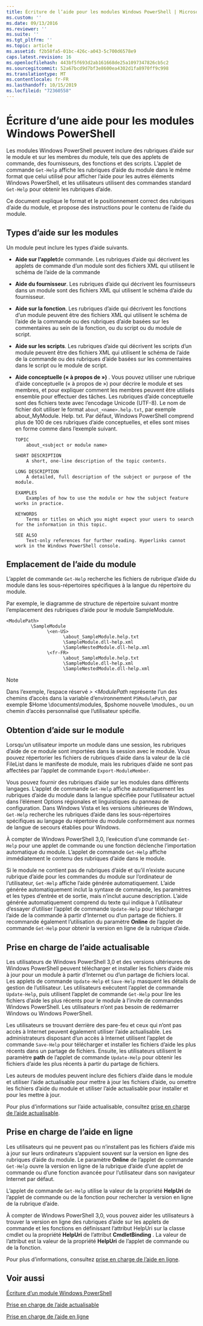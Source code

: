 ```yaml
---
title: Écriture de l’aide pour les modules Windows PowerShell | Microsoft Docs
ms.custom: ''
ms.date: 09/13/2016
ms.reviewer: ''
ms.suite: ''
ms.tgt_pltfrm: ''
ms.topic: article
ms.assetid: f2b58fa5-01bc-426c-a043-5c700d6578e9
caps.latest.revision: 16
ms.openlocfilehash: 443bf5f693d2ab161668de25a1097347826cb5c2
ms.sourcegitcommit: 52a67bcd9d7bf3e8600ea4302d1fa8970ff9c998
ms.translationtype: MT
ms.contentlocale: fr-FR
ms.lasthandoff: 10/15/2019
ms.locfileid: "72360558"
---
```

# <a name="writing-help-for-windows-powershell-modules"></a>Écriture d’une aide pour les modules Windows PowerShell

Les modules Windows PowerShell peuvent inclure des rubriques d’aide sur le module et sur les membres du module, tels que des applets de commande, des fournisseurs, des fonctions et des scripts. L’applet de commande `Get-Help` affiche les rubriques d’aide du module dans le même format que celui utilisé pour afficher l’aide pour les autres éléments Windows PowerShell, et les utilisateurs utilisent des commandes standard `Get-Help` pour obtenir les rubriques d’aide.

Ce document explique le format et le positionnement correct des rubriques d’aide du module, et propose des instructions pour le contenu de l’aide du module.

## <a name="types-of-module-help"></a>Types d’aide sur les modules

Un module peut inclure les types d’aide suivants.

- **Aide sur l’applet**de commande. Les rubriques d’aide qui décrivent les applets de commande d’un module sont des fichiers XML qui utilisent le schéma de l’aide de la commande

- **Aide du fournisseur**. Les rubriques d’aide qui décrivent les fournisseurs dans un module sont des fichiers XML qui utilisent le schéma d’aide du fournisseur.

- **Aide sur la fonction**. Les rubriques d’aide qui décrivent les fonctions d’un module peuvent être des fichiers XML qui utilisent le schéma de l’aide de la commande ou des rubriques d’aide basées sur les commentaires au sein de la fonction, ou du script ou du module de script.

- **Aide sur les scripts**. Les rubriques d’aide qui décrivent les scripts d’un module peuvent être des fichiers XML qui utilisent le schéma de l’aide de la commande ou des rubriques d’aide basées sur les commentaires dans le script ou le module de script.

- **Aide conceptuelle (« à propos de »)** . Vous pouvez utiliser une rubrique d’aide conceptuelle (« à propos de ») pour décrire le module et ses membres, et pour expliquer comment les membres peuvent être utilisés ensemble pour effectuer des tâches. Les rubriques d’aide conceptuelle sont des fichiers texte avec l’encodage Unicode (UTF-8). Le nom de fichier doit utiliser le format `about_<name>.help.txt`, par exemple about_MyModule. Help. txt. Par défaut, Windows PowerShell comprend plus de 100 de ces rubriques d’aide conceptuelles, et elles sont mises en forme comme dans l’exemple suivant.

  ```
  TOPIC
      about_<subject or module name>

  SHORT DESCRIPTION
      A short, one-line description of the topic contents.

  LONG DESCRIPTION
      A detailed, full description of the subject or purpose of the module.

  EXAMPLES
      Examples of how to use the module or how the subject feature works in practice.

  KEYWORDS
      Terms or titles on which you might expect your users to search for the information in this topic.

  SEE ALSO
      Text-only references for further reading. Hyperlinks cannot work in the Windows PowerShell console.

  ```

## <a name="placement-of-module-help"></a>Emplacement de l’aide du module

L’applet de commande `Get-Help` recherche les fichiers de rubrique d’aide du module dans les sous-répertoires spécifiques à la langue du répertoire du module.

Par exemple, le diagramme de structure de répertoire suivant montre l’emplacement des rubriques d’aide pour le module SampleModule.

```
<ModulePath>
         \SampleModule
               \<en-US>
                     \about_SampleModule.help.txt
                     \SampleModule.dll-help.xml
                     \SampleNestedModule.dll-help.xml
               \<fr-FR>
                     \about_SampleModule.help.txt
                     \SampleModule.dll-help.xml
                     \SampleNestedModule.dll-help.xml

```

> [!NOTE]
> Dans l’exemple, l’espace réservé *> \<ModulePath* représente l’un des chemins d’accès dans la variable d’environnement `PSModulePath`, par exemple $Home \documents\modules, $pshome nouvelle \modules., ou un chemin d’accès personnalisé que l’utilisateur spécifie.

## <a name="getting-module-help"></a>Obtention d’aide sur le module

Lorsqu’un utilisateur importe un module dans une session, les rubriques d’aide de ce module sont importées dans la session avec le module. Vous pouvez répertorier les fichiers de rubriques d’aide dans la valeur de la clé FileList dans le manifeste de module, mais les rubriques d’aide ne sont pas affectées par l’applet de commande `Export-ModuleMember`.

Vous pouvez fournir des rubriques d’aide sur les modules dans différents langages. L’applet de commande `Get-Help` affiche automatiquement les rubriques d’aide du module dans la langue spécifiée pour l’utilisateur actuel dans l’élément Options régionales et linguistiques du panneau de configuration. Dans Windows Vista et les versions ultérieures de Windows, `Get-Help` recherche les rubriques d’aide dans les sous-répertoires spécifiques au langage du répertoire du module conformément aux normes de langue de secours établies pour Windows.

À compter de Windows PowerShell 3,0, l’exécution d’une commande `Get-Help` pour une applet de commande ou une fonction déclenche l’importation automatique du module. L’applet de commande `Get-Help` affiche immédiatement le contenu des rubriques d’aide dans le module.

Si le module ne contient pas de rubriques d’aide et qu’il n’existe aucune rubrique d’aide pour les commandes du module sur l’ordinateur de l’utilisateur, `Get-Help` affiche l’aide générée automatiquement. L’aide générée automatiquement inclut la syntaxe de commande, les paramètres et les types d’entrée et de sortie, mais n’inclut aucune description. L’aide générée automatiquement comprend du texte qui indique à l’utilisateur d’essayer d’utiliser l’applet de commande `Update-Help` pour télécharger l’aide de la commande à partir d’Internet ou d’un partage de fichiers. Il recommande également l’utilisation du paramètre **Online** de l’applet de commande `Get-Help` pour obtenir la version en ligne de la rubrique d’aide.

## <a name="supporting-updatable-help"></a>Prise en charge de l’aide actualisable

Les utilisateurs de Windows PowerShell 3,0 et des versions ultérieures de Windows PowerShell peuvent télécharger et installer les fichiers d’aide mis à jour pour un module à partir d’Internet ou d’un partage de fichiers local. Les applets de commande `Update-Help` et `Save-Help` masquent les détails de gestion de l’utilisateur. Les utilisateurs exécutent l’applet de commande `Update-Help`, puis utilisent l’applet de commande `Get-Help` pour lire les fichiers d’aide les plus récents pour le module à l’invite de commandes Windows PowerShell. Les utilisateurs n’ont pas besoin de redémarrer Windows ou Windows PowerShell.

Les utilisateurs se trouvant derrière des pare-feu et ceux qui n’ont pas accès à Internet peuvent également utiliser l’aide actualisable. Les administrateurs disposant d’un accès à Internet utilisent l’applet de commande `Save-Help` pour télécharger et installer les fichiers d’aide les plus récents dans un partage de fichiers. Ensuite, les utilisateurs utilisent le paramètre **path** de l’applet de commande `Update-Help` pour obtenir les fichiers d’aide les plus récents à partir du partage de fichiers.

Les auteurs de modules peuvent inclure des fichiers d’aide dans le module et utiliser l’aide actualisable pour mettre à jour les fichiers d’aide, ou omettre les fichiers d’aide du module et utiliser l’aide actualisable pour installer et pour les mettre à jour.

Pour plus d’informations sur l’aide actualisable, consultez [prise en charge de l’aide actualisable](./supporting-updatable-help.md).

## <a name="supporting-online-help"></a>Prise en charge de l’aide en ligne

Les utilisateurs qui ne peuvent pas ou n’installent pas les fichiers d’aide mis à jour sur leurs ordinateurs s’appuient souvent sur la version en ligne des rubriques d’aide du module. Le paramètre **Online** de l’applet de commande `Get-Help` ouvre la version en ligne de la rubrique d’aide d’une applet de commande ou d’une fonction avancée pour l’utilisateur dans son navigateur Internet par défaut.

L’applet de commande `Get-Help` utilise la valeur de la propriété **HelpUri** de l’applet de commande ou de la fonction pour rechercher la version en ligne de la rubrique d’aide.

À compter de Windows PowerShell 3,0, vous pouvez aider les utilisateurs à trouver la version en ligne des rubriques d’aide sur les applets de commande et les fonctions en définissant l’attribut HelpUri sur la classe cmdlet ou la propriété **HelpUri** de l’attribut **CmdletBinding** . La valeur de l’attribut est la valeur de la propriété **HelpUri** de l’applet de commande ou de la fonction.

Pour plus d’informations, consultez [prise en charge de l’aide en ligne](./supporting-online-help.md).

## <a name="see-also"></a>Voir aussi

[Écriture d’un module Windows PowerShell](./writing-a-windows-powershell-module.md)

[Prise en charge de l’aide actualisable](./supporting-updatable-help.md)

[Prise en charge de l’aide en ligne](./supporting-online-help.md)
